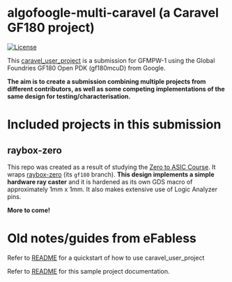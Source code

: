 # algofoogle-multi-caravel (a Caravel GF180 project)

[![License](https://img.shields.io/badge/License-Apache%202.0-blue.svg)](https://opensource.org/licenses/Apache-2.0)

This [caravel_user_project] is a submission for GFMPW-1 using the Global Foundries GF180 Open PDK (gf180mcuD) from Google.

**The aim is to create a submission combining multiple projects from different contributors, as well as some competing implementations of the same design for testing/characterisation.**

# Included projects in this submission

## raybox-zero

This repo was created as a result of studying the [Zero to ASIC Course]. It wraps [raybox-zero] (its `gf180` branch). **This design implements a simple hardware ray caster** and it is hardened as its own GDS macro of approximately 1mm x 1mm. It also makes extensive use of Logic Analyzer pins.

**More to come!**

[caravel_user_project]: https://github.com/efabless/caravel_user_project
[Zero to ASIC Course]: https://zerotoasiccourse.com/
[raybox-zero]: https://github.com/algofoogle/raybox-zero/tree/gf180

# Old notes/guides from eFabless

Refer to [README](docs/source/index.rst#section-quickstart) for a quickstart of how to use caravel_user_project

Refer to [README](docs/source/index.rst) for this sample project documentation. 

